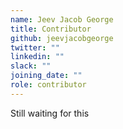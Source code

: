 ```yaml
---
name: Jeev Jacob George
title: Contributor
github: jeevjacobgeorge
twitter: ""
linkedin: ""
slack: ""
joining_date: ""
role: contributor
---
```


Still waiting for this
